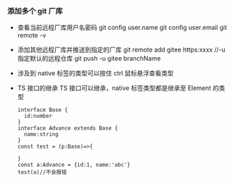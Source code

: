 ### 添加多个 git 厂库

- 查看当前远程厂库用户名密码
  git config user.name
  git config user.email
  git remote -v

- 添加其他远程厂库并推送到指定的厂库
  git remote add gitee https:xxxx
  //-u 指定默认的远程仓库
  git push -u gitee branchName

- 涉及到 native 标签的类型可以按住 ctrl 鼠标悬浮查看类型

- TS 接口的继承
  TS 接口可以继承，native 标签类型都是继承至 Element 的类型

  ```
  interface Base {
    id:number
  }
  interface Advance extends Base {
    name:string
  }
  const test = (p:Base)=>{

  }
  const a:Advance = {id:1, name:'abc'}
  test(a)//不会报错
  ```
